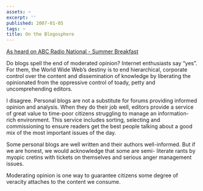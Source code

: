 ```yaml
---
assets: ~
excerpt: ''
published: 2007-01-05
tags: ~
title: On the Blogosphere
---
```

[As heard on ABC Radio National - Summer
Breakfast](http://www.abc.net.au/rn/breakfast/stories/2007/1821868.htm)

Do blogs spell the end of moderated opinion? Internet enthusiasts say
“yes”. For them, the World Wide Web’s destiny is to end hierarchical,
corporate control over the content and dissemination of knowledge by
liberating the opinionated from the oppressive control of toady, petty
and uncomprehending editors.

I disagree. Personal blogs are not a substitute for forums providing
informed opinion and analysis. When they do their job well, editors
provide a service of great value to time-poor citizens struggling to
manage an information-rich environment. This service includes sorting,
selecting and commissioning to ensure readers get the best people
talking about a good mix of the most important issues of the day.

Some personal blogs are well written and their authors well-informed.
But if we are honest, we would acknowledge that some are semi- literate
rants by myopic cretins with tickets on themselves and serious anger
management issues.

Moderating opinion is one way to guarantee citizens some degree of
veracity attaches to the content we consume.
